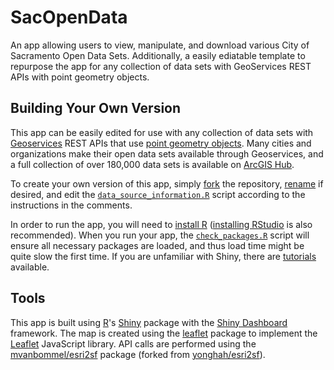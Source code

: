 # SacOpenData

An app allowing users to view, manipulate, and download various City of Sacramento Open Data Sets. Additionally, a easily ediatable template to repurpose the app for any collection of data sets with GeoServices REST APIs with point geometry objects.

## Building Your Own Version
This app can be easily edited for use with any collection of data sets with [Geoservices](http://geoservices.github.io/) REST APIs that use [point geometry objects](https://developers.arcgis.com/documentation/common-data-types/geometry-objects.htm). Many cities and organizations make their open data sets available through Geoservices, and a full collection of over 180,000 data sets is available on [ArcGIS Hub](https://hub.arcgis.com/search?collection=Dataset).

To create your own version of this app, simply [fork](https://help.github.com/en/github/getting-started-with-github/fork-a-repo) the repository, [rename](https://help.github.com/en/github/administering-a-repository/renaming-a-repository) if desired, and edit the [`data_source_information.R`](https://github.com/mvanbommel/SacOpenData/blob/master/data_source_information.R) script according to the instructions in the comments.

In order to run the app, you will need to [install R](https://cran.r-project.org/) ([installing RStudio](https://rstudio.com/products/rstudio/) is also recommended). When you run your app, the [`check_packages.R`](https://github.com/mvanbommel/SacOpenData/blob/master/check_packages.R) script will ensure all necessary packages are loaded, and thus load time might be quite slow the first time. If you are unfamiliar with Shiny, there are [tutorials](https://shiny.rstudio.com/tutorial/) available.

## Tools
This app is built using [R](https://www.r-project.org/)'s [Shiny](https://shiny.rstudio.com/) package with the [Shiny Dashboard](https://rstudio.github.io/shinydashboard/) framework. The map is created using the [leaflet](https://rstudio.github.io/leaflet/) package to implement the [Leaflet](https://leafletjs.com/) JavaScript library. API calls are performed using the [mvanbommel/esri2sf](https://github.com/mvanbommel/esri2sf) package (forked from [yonghah/esri2sf](https://github.com/yonghah/esri2sf)).
